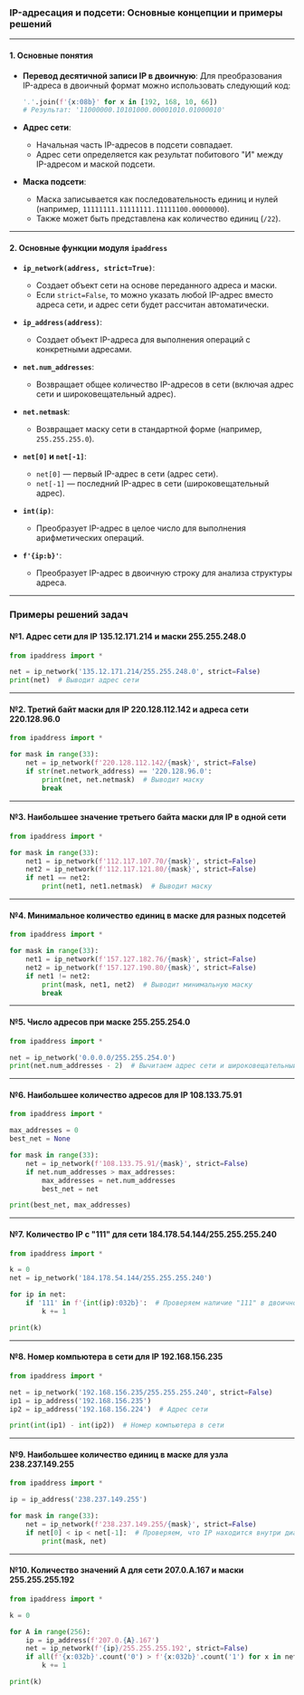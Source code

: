 ### IP-адресация и подсети: Основные концепции и примеры решений

---

#### 1. **Основные понятия**

- **Перевод десятичной записи IP в двоичную**:
  Для преобразования IP-адреса в двоичный формат можно использовать следующий код:
  ```python
  '.'.join(f'{x:08b}' for x in [192, 168, 10, 66])
  # Результат: '11000000.10101000.00001010.01000010'
  ```

- **Адрес сети**:
  - Начальная часть IP-адресов в подсети совпадает.
  - Адрес сети определяется как результат побитового "И" между IP-адресом и маской подсети.

- **Маска подсети**:
  - Маска записывается как последовательность единиц и нулей (например, `11111111.11111111.11111100.00000000`).
  - Также может быть представлена как количество единиц (`/22`).

---

#### 2. **Основные функции модуля `ipaddress`**

- **`ip_network(address, strict=True)`**:
  - Создает объект сети на основе переданного адреса и маски.
  - Если `strict=False`, то можно указать любой IP-адрес вместо адреса сети, и адрес сети будет рассчитан автоматически.

- **`ip_address(address)`**:
  - Создает объект IP-адреса для выполнения операций с конкретными адресами.

- **`net.num_addresses`**:
  - Возвращает общее количество IP-адресов в сети (включая адрес сети и широковещательный адрес).

- **`net.netmask`**:
  - Возвращает маску сети в стандартной форме (например, `255.255.255.0`).

- **`net[0]` и `net[-1]`**:
  - `net[0]` — первый IP-адрес в сети (адрес сети).
  - `net[-1]` — последний IP-адрес в сети (широковещательный адрес).

- **`int(ip)`**:
  - Преобразует IP-адрес в целое число для выполнения арифметических операций.

- **`f'{ip:b}'`**:
  - Преобразует IP-адрес в двоичную строку для анализа структуры адреса.

---

### Примеры решений задач

#### №1. **Адрес сети для IP 135.12.171.214 и маски 255.255.248.0**
```python
from ipaddress import *

net = ip_network('135.12.171.214/255.255.248.0', strict=False)
print(net)  # Выводит адрес сети
```

---

#### №2. **Третий байт маски для IP 220.128.112.142 и адреса сети 220.128.96.0**
```python
from ipaddress import *

for mask in range(33):
    net = ip_network(f'220.128.112.142/{mask}', strict=False)
    if str(net.network_address) == '220.128.96.0':
        print(net, net.netmask)  # Выводит маску
        break
```

---

#### №3. **Наибольшее значение третьего байта маски для IP в одной сети**
```python
from ipaddress import *

for mask in range(33):
    net1 = ip_network(f'112.117.107.70/{mask}', strict=False)
    net2 = ip_network(f'112.117.121.80/{mask}', strict=False)
    if net1 == net2:
        print(net1, net1.netmask)  # Выводит маску
```

---

#### №4. **Минимальное количество единиц в маске для разных подсетей**
```python
from ipaddress import *

for mask in range(33):
    net1 = ip_network(f'157.127.182.76/{mask}', strict=False)
    net2 = ip_network(f'157.127.190.80/{mask}', strict=False)
    if net1 != net2:
        print(mask, net1, net2)  # Выводит минимальную маску
        break
```

---

#### №5. **Число адресов при маске 255.255.254.0**
```python
from ipaddress import *

net = ip_network('0.0.0.0/255.255.254.0')
print(net.num_addresses - 2)  # Вычитаем адрес сети и широковещательный адрес
```

---

#### №6. **Наибольшее количество адресов для IP 108.133.75.91**
```python
from ipaddress import *

max_addresses = 0
best_net = None

for mask in range(33):
    net = ip_network(f'108.133.75.91/{mask}', strict=False)
    if net.num_addresses > max_addresses:
        max_addresses = net.num_addresses
        best_net = net

print(best_net, max_addresses)
```

---

#### №7. **Количество IP с "111" для сети 184.178.54.144/255.255.255.240**
```python
from ipaddress import *

k = 0
net = ip_network('184.178.54.144/255.255.255.240')

for ip in net:
    if '111' in f'{int(ip):032b}':  # Проверяем наличие "111" в двоичной записи
        k += 1

print(k)
```

---

#### №8. **Номер компьютера в сети для IP 192.168.156.235**
```python
from ipaddress import *

net = ip_network('192.168.156.235/255.255.255.240', strict=False)
ip1 = ip_address('192.168.156.235')
ip2 = ip_address('192.168.156.224')  # Адрес сети

print(int(ip1) - int(ip2))  # Номер компьютера в сети
```

---

#### №9. **Наибольшее количество единиц в маске для узла 238.237.149.255**
```python
from ipaddress import *

ip = ip_address('238.237.149.255')

for mask in range(33):
    net = ip_network(f'238.237.149.255/{mask}', strict=False)
    if net[0] < ip < net[-1]:  # Проверяем, что IP находится внутри диапазона
        print(mask, net)
```

---

#### №10. **Количество значений A для сети 207.0.A.167 и маски 255.255.255.192**
```python
from ipaddress import *

k = 0

for A in range(256):
    ip = ip_address(f'207.0.{A}.167')
    net = ip_network(f'{ip}/255.255.255.192', strict=False)
    if all(f'{x:032b}'.count('0') > f'{x:032b}'.count('1') for x in net) and net[0] < ip < net[-1]:
        k += 1

print(k)
```